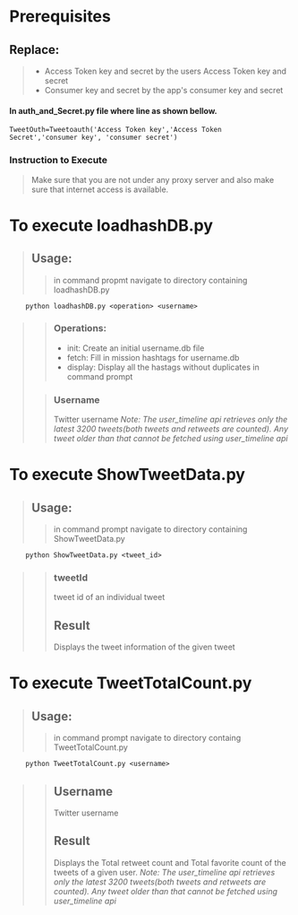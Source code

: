 # Prerequisites

## Replace: 
>*    Access Token key and secret by the users Access Token key and secret
>*    Consumer key and secret by the app's consumer key and secret

####   In auth_and_Secret.py file where line as shown bellow.
    TweetOuth=Tweetoauth('Access Token key','Access Token Secret','consumer key', 'consumer secret')
### Instruction to Execute
>Make sure that you are not under any proxy server and also make sure that internet access is available.

# To execute loadhashDB.py

>## Usage:
>> in command propmt navigate to directory containing loadhashDB.py
>
        python loadhashDB.py <operation> <username>
>>### Operations:
>>* init: Create an initial username.db file
>>* fetch: Fill in mission hashtags for username.db
>>* display: Display all the hastags without duplicates in command prompt
>
>>### Username
>>Twitter username
>>*Note: The user_timeline api retrieves only the latest 3200 tweets(both tweets and retweets are counted). Any tweet older than that cannot be fetched using user_timeline api* 

# To execute ShowTweetData.py

>## Usage:
>> in command prompt navigate to directory containing ShowTweetData.py
>
        python ShowTweetData.py <tweet_id>
>>### tweetId
>> tweet id of an individual tweet
>>## Result
>> Displays the tweet information of the given tweet

# To execute TweetTotalCount.py

>## Usage:
>> in command prompt navigate to directory containg TweetTotalCount.py
>
        python TweetTotalCount.py <username>
>>## Username
>>Twitter username
>>## Result
>> Displays the Total retweet count and Total favorite count of the tweets of a given user.
>>*Note: The user_timeline api retrieves only the latest 3200 tweets(both tweets and retweets are counted). Any tweet older than that cannot be fetched using user_timeline api* 
